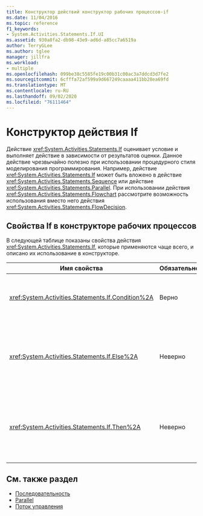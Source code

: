 ```yaml
---
title: Конструктор действий конструктор рабочих процессов-if
ms.date: 11/04/2016
ms.topic: reference
f1_keywords:
- System.Activities.Statements.If.UI
ms.assetid: 930a8fa2-db98-43e9-ad6d-a85cc7a6519a
author: TerryGLee
ms.author: tglee
manager: jillfra
ms.workload:
- multiple
ms.openlocfilehash: 099be38c5585fe19c00b31c00ac3a7ddcd3d7fe2
ms.sourcegitcommit: 6cfffa72af599a9d667249caaaa411bb28ea69fd
ms.translationtype: MT
ms.contentlocale: ru-RU
ms.lasthandoff: 09/02/2020
ms.locfileid: "76111464"
---
```

# <a name="if-activity-designer"></a>Конструктор действия If

Действие <xref:System.Activities.Statements.If> оценивает условие и выполняет действие в зависимости от результатов оценки. Данное действие чрезвычайно полезно при использовании процедурного стиля моделирования программирования. Например, действие <xref:System.Activities.Statements.If> может быть вложено в действие <xref:System.Activities.Statements.Sequence> или действие <xref:System.Activities.Statements.Parallel>. При использовании действия <xref:System.Activities.Statements.Flowchart> рассмотрите возможность использования вместо него действия <xref:System.Activities.Statements.FlowDecision>.

## <a name="if-properties-in-the-workflow-designer"></a>Свойства If в конструкторе рабочих процессов

В следующей таблице показаны свойства действия <xref:System.Activities.Statements.If>, которые применяются чаще всего, и описано их использование в конструкторе.

|Имя свойства|Обязательно|Использование|
|-|--------------|-|
|<xref:System.Activities.Statements.If.Condition%2A>|Верно|Условие, определяющее, какое дочернее действие следует выполнить. Чтобы задать <xref:System.Activities.Statements.If.Condition%2A> , введите Visual Basic выражение в поле **условие** в конструкторе действий **If** или в сетке свойств.|
|<xref:System.Activities.Statements.If.Else%2A>|Неверно|Действие, выполняемое, если <xref:System.Activities.Statements.If.Condition%2A> имеет значение **false**. Чтобы добавить действие, выполняемое <xref:System.Activities.Statements.If.Else%2A> ветвью, перетащите действие из **области элементов** в поле **else** в конструкторе действий **If** с текстом подсказки "перетащите действие здесь".|
|<xref:System.Activities.Statements.If.Then%2A>|Неверно|Действие, выполняемое, если <xref:System.Activities.Statements.If.Condition%2A> имеет **значение true**. Чтобы добавить действие, выполняемое <xref:System.Activities.Statements.If.Then%2A> ветвью, перетащите действие из **области элементов** в поле **затем** в конструкторе действий **If** с текстом подсказки "перетащите действие сюда".|

## <a name="see-also"></a>См. также раздел

- [Последовательность](../workflow-designer/sequence-activity-designer.md)
- [Parallel](../workflow-designer/parallel-activity-designer.md)
- [Поток управления](../workflow-designer/control-flow-activity-designers.md)
